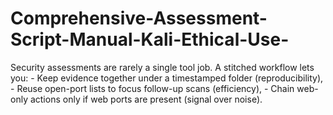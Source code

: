# Comprehensive-Assessment-Script-Manual-Kali-Ethical-Use-
Security assessments are rarely a single tool job. A stitched workflow lets you: -  Keep evidence together under a timestamped folder (reproducibility), - Reuse  open-port lists to focus follow-up scans (efficiency), - Chain web-only actions only  if web ports are present (signal over noise).
